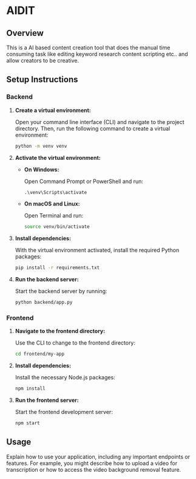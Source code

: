 # AIDIT

## Overview

This is a AI based content creation tool that does the manual time consuming task like editing keyword research content scripting etc.. and allow creators to be creative.

## Setup Instructions

### Backend

1. **Create a virtual environment:**

   Open your command line interface (CLI) and navigate to the project directory. Then, run the following command to create a virtual environment:

   ```bash
   python -m venv venv
   ```

2. **Activate the virtual environment:**

   - **On Windows:**

     Open Command Prompt or PowerShell and run:

     ```cmd
     .\venv\Scripts\activate
     ```

   - **On macOS and Linux:**

     Open Terminal and run:

     ```bash
     source venv/bin/activate
     ```

3. **Install dependencies:**

   With the virtual environment activated, install the required Python packages:

   ```bash
   pip install -r requirements.txt
   ```

4. **Run the backend server:**

   Start the backend server by running:

   ```bash
   python backend/app.py
   ```

### Frontend

1. **Navigate to the frontend directory:**

   Use the CLI to change to the frontend directory:

   ```bash
   cd frontend/my-app
   ```

2. **Install dependencies:**

   Install the necessary Node.js packages:

   ```bash
   npm install
   ```

3. **Run the frontend server:**

   Start the frontend development server:

   ```bash
   npm start
   ```

## Usage

Explain how to use your application, including any important endpoints or features. For example, you might describe how to upload a video for transcription or how to access the video background removal feature.
